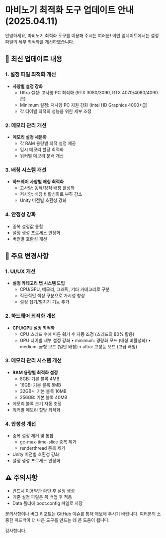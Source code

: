# 마비노기 최적화 도구 업데이트 안내 (2025.04.11)

안녕하세요, 마비노기 최적화 도구를 이용해 주시는 여러분!
이번 업데이트에서는 설정 파일의 세부 최적화를 개선하였습니다.

## 🔄 최신 업데이트 내용

### 1. 설정 파일 최적화 개선
- **사양별 설정 강화**
  - Ultra 설정: 고사양 PC 최적화 (RTX 3080/3090, RTX 4070/4080/4090급)
  - Minimum 설정: 저사양 PC 지원 강화 (Intel HD Graphics 4000+급)
  - 각 티어별 최적의 성능을 위한 세부 조정

### 2. 메모리 관리 개선
- **메모리 설정 세분화**
  - 각 RAM 용량별 최적 설정 제공
  - 임시 메모리 할당 최적화
  - 워커별 메모리 분배 개선

### 3. 배칭 시스템 개선
- **하드웨어 사양별 배칭 최적화**
  - 고사양: 동적/정적 배칭 활성화
  - 저사양: 배칭 비활성화로 부하 감소
  - Unity 버전별 호환성 강화

### 4. 안정성 강화
- 중복 설정값 통합
- 설정 생성 프로세스 안정화
- 버전별 호환성 개선

## 🔄 주요 변경사항

### 1. UI/UX 개선
- **설정 카테고리 탭 시스템 도입**
  - CPU/GPU, 메모리, 그래픽, 기타 카테고리로 구분
  - 직관적인 색상 구분으로 가시성 향상
  - 설정 접기/펼치기 기능 추가

### 2. 하드웨어 최적화 개선
- **CPU/GPU 설정 최적화**
  - CPU 스레드 수에 따른 워커 수 자동 조정 (스레드의 80% 활용)
  - GPU 티어별 세부 설정 강화
    • minimum: 경량화 모드 (배칭 비활성화)
    • medium: 균형 모드 (일반 배칭)
    • ultra: 고성능 모드 (고급 배칭)

### 3. 메모리 관리 시스템 개선
- **RAM 용량별 최적화 설정**
  - 8GB: 기본 블록 4MB
  - 16GB: 기본 블록 8MB
  - 32GB+: 기본 블록 16MB
  - 256GB: 기본 블록 40MB
- 메모리 블록 크기 자동 조정
- 워커별 메모리 할당 최적화

### 4. 안정성 개선
- 중복 설정 제거 및 통합
  - gc-max-time-slice 중복 제거
  - renderthread 중복 제거
- Unity 버전별 호환성 강화
- 설정 생성 프로세스 안정화

## ⚠️ 주의사항
- 반드시 이용약관 확인 후 설정 생성
- 기존 설정 파일은 꼭 백업 후 적용
- Data 폴더에 boot.config 파일로 저장

문의사항이나 버그 리포트는 GitHub 이슈를 통해 제보해 주시기 바랍니다.
여러분의 소중한 피드백이 더 나은 도구를 만드는 데 큰 도움이 됩니다.

감사합니다. 